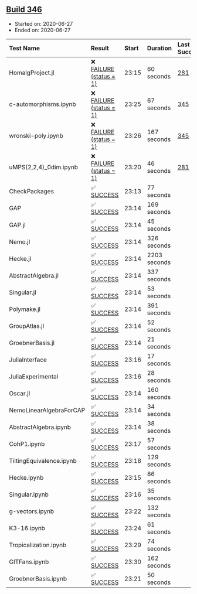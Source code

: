 ## [Build 346](https://oscarci.mathematik.uni-kl.de/job/oscar-stable/346/)

* Started on: 2020-06-27
* Ended on: 2020-06-27

| Test Name    | Result | Start | Duration | Last Success | First Failure |
|:-------------|:-------|:------|:---------|:-------------|:--------------|
| HomalgProject.jl | ❌ [FAILURE (status = 1)](https://oscarci.mathematik.uni-kl.de/job/oscar-stable/346/artifact/logs/build-346/HomalgProject.jl.log) | 23:15 | 60 seconds | [281](https://oscarci.mathematik.uni-kl.de/job/oscar-stable/281/) | [282](https://oscarci.mathematik.uni-kl.de/job/oscar-stable/282/) |
| c-automorphisms.ipynb | ❌ [FAILURE (status = 1)](https://oscarci.mathematik.uni-kl.de/job/oscar-stable/346/artifact/logs/build-346/c-automorphisms.ipynb.log) | 23:25 | 67 seconds | [345](https://oscarci.mathematik.uni-kl.de/job/oscar-stable/345/) | [346](https://oscarci.mathematik.uni-kl.de/job/oscar-stable/346/) |
| wronski-poly.ipynb | ❌ [FAILURE (status = 1)](https://oscarci.mathematik.uni-kl.de/job/oscar-stable/346/artifact/logs/build-346/wronski-poly.ipynb.log) | 23:26 | 167 seconds | [345](https://oscarci.mathematik.uni-kl.de/job/oscar-stable/345/) | [346](https://oscarci.mathematik.uni-kl.de/job/oscar-stable/346/) |
| uMPS(2,2,4)_0dim.ipynb | ❌ [FAILURE (status = 1)](https://oscarci.mathematik.uni-kl.de/job/oscar-stable/346/artifact/logs/build-346/uMPS-2-2-4-_0dim.ipynb.log) | 23:20 | 46 seconds | [281](https://oscarci.mathematik.uni-kl.de/job/oscar-stable/281/) | [282](https://oscarci.mathematik.uni-kl.de/job/oscar-stable/282/) |
| CheckPackages | ✅ [SUCCESS](https://oscarci.mathematik.uni-kl.de/job/oscar-stable/346/artifact/logs/build-346/CheckPackages.log) | 23:13 | 77 seconds |  |  |
| GAP | ✅ [SUCCESS](https://oscarci.mathematik.uni-kl.de/job/oscar-stable/346/artifact/logs/build-346/GAP.log) | 23:14 | 169 seconds |  |  |
| GAP.jl | ✅ [SUCCESS](https://oscarci.mathematik.uni-kl.de/job/oscar-stable/346/artifact/logs/build-346/GAP.jl.log) | 23:14 | 45 seconds |  |  |
| Nemo.jl | ✅ [SUCCESS](https://oscarci.mathematik.uni-kl.de/job/oscar-stable/346/artifact/logs/build-346/Nemo.jl.log) | 23:14 | 326 seconds |  |  |
| Hecke.jl | ✅ [SUCCESS](https://oscarci.mathematik.uni-kl.de/job/oscar-stable/346/artifact/logs/build-346/Hecke.jl.log) | 23:14 | 2203 seconds |  |  |
| AbstractAlgebra.jl | ✅ [SUCCESS](https://oscarci.mathematik.uni-kl.de/job/oscar-stable/346/artifact/logs/build-346/AbstractAlgebra.jl.log) | 23:14 | 337 seconds |  |  |
| Singular.jl | ✅ [SUCCESS](https://oscarci.mathematik.uni-kl.de/job/oscar-stable/346/artifact/logs/build-346/Singular.jl.log) | 23:14 | 53 seconds |  |  |
| Polymake.jl | ✅ [SUCCESS](https://oscarci.mathematik.uni-kl.de/job/oscar-stable/346/artifact/logs/build-346/Polymake.jl.log) | 23:14 | 391 seconds |  |  |
| GroupAtlas.jl | ✅ [SUCCESS](https://oscarci.mathematik.uni-kl.de/job/oscar-stable/346/artifact/logs/build-346/GroupAtlas.jl.log) | 23:14 | 52 seconds |  |  |
| GroebnerBasis.jl | ✅ [SUCCESS](https://oscarci.mathematik.uni-kl.de/job/oscar-stable/346/artifact/logs/build-346/GroebnerBasis.jl.log) | 23:14 | 21 seconds |  |  |
| JuliaInterface | ✅ [SUCCESS](https://oscarci.mathematik.uni-kl.de/job/oscar-stable/346/artifact/logs/build-346/JuliaInterface.log) | 23:16 | 17 seconds |  |  |
| JuliaExperimental | ✅ [SUCCESS](https://oscarci.mathematik.uni-kl.de/job/oscar-stable/346/artifact/logs/build-346/JuliaExperimental.log) | 23:16 | 28 seconds |  |  |
| Oscar.jl | ✅ [SUCCESS](https://oscarci.mathematik.uni-kl.de/job/oscar-stable/346/artifact/logs/build-346/Oscar.jl.log) | 23:14 | 160 seconds |  |  |
| NemoLinearAlgebraForCAP | ✅ [SUCCESS](https://oscarci.mathematik.uni-kl.de/job/oscar-stable/346/artifact/logs/build-346/NemoLinearAlgebraForCAP.log) | 23:14 | 34 seconds |  |  |
| AbstractAlgebra.ipynb | ✅ [SUCCESS](https://oscarci.mathematik.uni-kl.de/job/oscar-stable/346/artifact/logs/build-346/AbstractAlgebra.ipynb.log) | 23:14 | 38 seconds |  |  |
| CohP1.ipynb | ✅ [SUCCESS](https://oscarci.mathematik.uni-kl.de/job/oscar-stable/346/artifact/logs/build-346/CohP1.ipynb.log) | 23:17 | 57 seconds |  |  |
| TiltingEquivalence.ipynb | ✅ [SUCCESS](https://oscarci.mathematik.uni-kl.de/job/oscar-stable/346/artifact/logs/build-346/TiltingEquivalence.ipynb.log) | 23:18 | 129 seconds |  |  |
| Hecke.ipynb | ✅ [SUCCESS](https://oscarci.mathematik.uni-kl.de/job/oscar-stable/346/artifact/logs/build-346/Hecke.ipynb.log) | 23:15 | 86 seconds |  |  |
| Singular.ipynb | ✅ [SUCCESS](https://oscarci.mathematik.uni-kl.de/job/oscar-stable/346/artifact/logs/build-346/Singular.ipynb.log) | 23:16 | 35 seconds |  |  |
| g-vectors.ipynb | ✅ [SUCCESS](https://oscarci.mathematik.uni-kl.de/job/oscar-stable/346/artifact/logs/build-346/g-vectors.ipynb.log) | 23:22 | 132 seconds |  |  |
| K3-16.ipynb | ✅ [SUCCESS](https://oscarci.mathematik.uni-kl.de/job/oscar-stable/346/artifact/logs/build-346/K3-16.ipynb.log) | 23:24 | 61 seconds |  |  |
| Tropicalization.ipynb | ✅ [SUCCESS](https://oscarci.mathematik.uni-kl.de/job/oscar-stable/346/artifact/logs/build-346/Tropicalization.ipynb.log) | 23:29 | 74 seconds |  |  |
| GITFans.ipynb | ✅ [SUCCESS](https://oscarci.mathematik.uni-kl.de/job/oscar-stable/346/artifact/logs/build-346/GITFans.ipynb.log) | 23:30 | 162 seconds |  |  |
| GroebnerBasis.ipynb | ✅ [SUCCESS](https://oscarci.mathematik.uni-kl.de/job/oscar-stable/346/artifact/logs/build-346/GroebnerBasis.ipynb.log) | 23:21 | 50 seconds |  |  |
